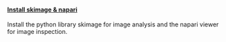 <h4 id="skimage_napari"><a href="#skimage_napari">Install skimage & napari</a></h4>

Install the python library skimage for image analysis and the napari viewer for image inspection.
